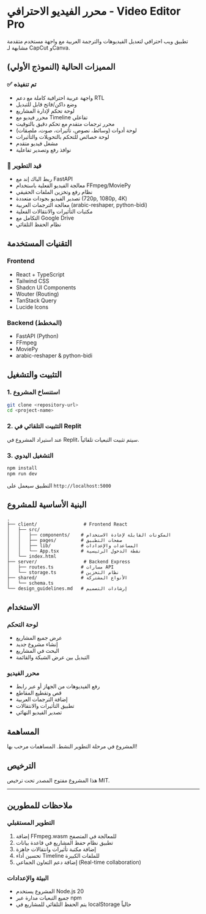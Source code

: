 # محرر الفيديو الاحترافي - Video Editor Pro

تطبيق ويب احترافي لتعديل الفيديوهات والترجمة العربية مع واجهة مستخدم متقدمة مشابهة لـ CapCut وCanva.

## المميزات الحالية (النموذج الأولي)

### ✅ تم تنفيذه
- واجهة عربية احترافية كاملة مع دعم RTL
- وضع داكن/فاتح قابل للتبديل
- لوحة تحكم لإدارة المشاريع
- محرر فيديو مع Timeline تفاعلي
- محرر ترجمات متقدم مع تحكم دقيق بالتوقيت
- لوحة أدوات (وسائط، نصوص، تأثيرات، صوت، ملصقات)
- لوحة خصائص للتحكم بالتحويلات والتأثيرات
- مشغل فيديو متقدم
- نوافذ رفع وتصدير تفاعلية

### 🔄 قيد التطوير
- ربط الباك إند مع FastAPI
- معالجة الفيديو الفعلية باستخدام FFmpeg/MoviePy
- نظام رفع وتخزين الملفات الحقيقي
- تصدير الفيديو بجودات متعددة (720p, 1080p, 4K)
- معالجة الترجمات العربية (arabic-reshaper, python-bidi)
- مكتبات التأثيرات والانتقالات الفعلية
- التكامل مع Google Drive
- نظام الحفظ التلقائي

## التقنيات المستخدمة

### Frontend
- React + TypeScript
- Tailwind CSS
- Shadcn UI Components
- Wouter (Routing)
- TanStack Query
- Lucide Icons

### Backend (المخطط)
- FastAPI (Python)
- FFmpeg
- MoviePy
- arabic-reshaper & python-bidi

## التثبيت والتشغيل

### 1. استنساخ المشروع
```bash
git clone <repository-url>
cd <project-name>
```

### 2. التثبيت التلقائي في Replit
عند استيراد المشروع في Replit، سيتم تثبيت التبعيات تلقائياً.

### 3. التشغيل اليدوي
```bash
npm install
npm run dev
```

التطبيق سيعمل على `http://localhost:5000`

## البنية الأساسية للمشروع

```
.
├── client/                 # Frontend React
│   ├── src/
│   │   ├── components/    # المكونات القابلة لإعادة الاستخدام
│   │   ├── pages/         # صفحات التطبيق
│   │   ├── lib/           # المساعدات والإعدادات
│   │   └── App.tsx        # نقطة الدخول الرئيسية
│   └── index.html
├── server/                 # Backend Express
│   ├── routes.ts          # مسارات API
│   └── storage.ts         # نظام التخزين
├── shared/                # الأنواع المشتركة
│   └── schema.ts
└── design_guidelines.md   # إرشادات التصميم
```

## الاستخدام

### لوحة التحكم
- عرض جميع المشاريع
- إنشاء مشروع جديد
- البحث في المشاريع
- التبديل بين عرض الشبكة والقائمة

### محرر الفيديو
- رفع الفيديوهات من الجهاز أو عبر رابط
- قص وتقطيع المقاطع
- إضافة الترجمات العربية
- تطبيق التأثيرات والانتقالات
- تصدير الفيديو النهائي

## المساهمة

المشروع في مرحلة التطوير النشط. المساهمات مرحب بها!

## الترخيص

هذا المشروع مفتوح المصدر تحت ترخيص MIT.

---

## ملاحظات للمطورين

### التطوير المستقبلي
1. إضافة FFmpeg.wasm للمعالجة في المتصفح
2. تطبيق نظام حفظ المشاريع في قاعدة بيانات
3. إضافة مكتبة تأثيرات وانتقالات جاهزة
4. تحسين أداء Timeline للملفات الكبيرة
5. إضافة دعم التعاون الجماعي (Real-time collaboration)

### البيئة والإعدادات
- المشروع يستخدم Node.js 20
- جميع التبعيات مدارة عبر npm
- يتم الحفظ التلقائي للمشاريع في localStorage حالياً
